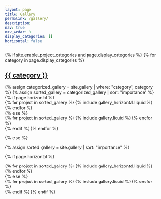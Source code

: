 ```yaml
---
layout: page
title: Gallery
permalink: /gallery/
description:
nav: true
nav_order: 3
display_categories: []
horizontal: false
---
```


<!-- pages/gallery.md -->
<div class="Gallery">
{% if site.enable_project_categories and page.display_categories %}
  <!-- Display categorized gallery -->
  {% for category in page.display_categories %}
  <a id="{{ category }}" href=".#{{ category }}">
    <h2 class="category">{{ category }}</h2>
  </a>
  {% assign categorized_gallery = site.gallery | where: "category", category %}
  {% assign sorted_gallery = categorized_gallery | sort: "importance" %}
  <!-- Generate cards for each project -->
  {% if page.horizontal %}
  <div class="container">
    <div class="row row-cols-2">
    {% for project in sorted_gallery %}
      {% include gallery_horizontal.liquid %}
    {% endfor %}
    </div>
  </div>
  {% else %}
  <div class="grid">
    {% for project in sorted_gallery %}
      {% include gallery.liquid %}
    {% endfor %}
  </div>
  {% endif %}
  {% endfor %}

{% else %}

<!-- Display gallery without categories -->

{% assign sorted_gallery = site.gallery | sort: "importance" %}

  <!-- Generate cards for each project -->

{% if page.horizontal %}

  <div class="container">
    <div class="row row-cols-2">
    {% for project in sorted_gallery %}
      {% include gallery_horizontal.liquid %}
    {% endfor %}
    </div>
  </div>
  {% else %}
  <div class="grid">
    {% for project in sorted_gallery %}
      {% include gallery.liquid %}
    {% endfor %}
  </div>
  {% endif %}
{% endif %}
</div>
